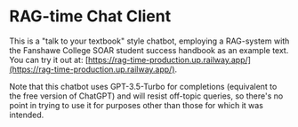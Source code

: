 # RAG-time Chat Client

This is a "talk to your textbook" style chatbot, employing a RAG-system with the Fanshawe College SOAR student success handbook as an example text. You can try it out at: [https://rag-time-production.up.railway.app/](https://rag-time-production.up.railway.app/).

Note that this chatbot uses GPT-3.5-Turbo for completions (equivalent to the free version of ChatGPT) and will resist off-topic queries, so there's no point in trying to use it for purposes other than those for which it was intended. 
